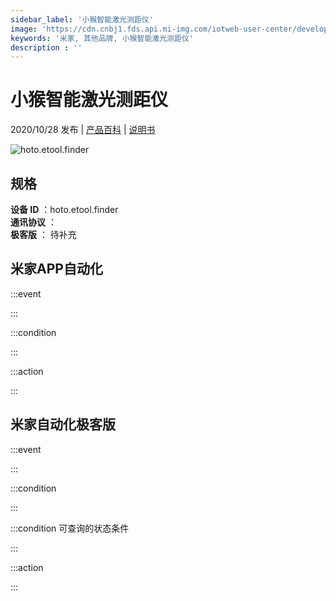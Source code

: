 ```yaml
---
sidebar_label: '小猴智能激光测距仪'
image: 'https://cdn.cnbj1.fds.api.mi-img.com/iotweb-user-center/developer_16790711355205pk5nIS4.png?GalaxyAccessKeyId=AKVGLQWBOVIRQ3XLEW&Expires=9223372036854775807&Signature=6jZWJibX2kJfoWAEl00t8h/yH2c='
keywords: '米家, 其他品牌, 小猴智能激光测距仪'
description : ''
---
```

# 小猴智能激光测距仪

2020/10/28 发布 | [产品百科](https://home.mi.com/webapp/content/baike/product/index.html?model=hoto.etool.finder/) | [说明书](https://home.mi.com/views/introduction.html?model=hoto.etool.finder&region=cn)

![hoto.etool.finder](https://cdn.cnbj1.fds.api.mi-img.com/iotweb-user-center/developer_16790711355205pk5nIS4.png?GalaxyAccessKeyId=AKVGLQWBOVIRQ3XLEW&Expires=9223372036854775807&Signature=6jZWJibX2kJfoWAEl00t8h/yH2c=)

## 规格  
> 
**设备 ID** ：hoto.etool.finder  
**通讯协议** ：  
**极客版**  ： 待补充 


## 米家APP自动化  

:::event  

:::

:::condition  

:::

:::action   

:::

## 米家自动化极客版  

:::event  

:::

:::condition  

:::

:::condition 可查询的状态条件  

:::

:::action  

:::

        
